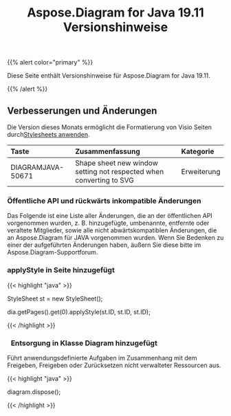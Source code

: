 ﻿---
title: Aspose.Diagram for Java 19.11 Versionshinweise
type: docs
weight: 20
url: /de/java/aspose-diagram-for-java-19-11-release-notes/
---
{{% alert color="primary" %}} 

Diese Seite enthält Versionshinweise für Aspose.Diagram for Java 19.11.

{{% /alert %}} 
## **Verbesserungen und Änderungen**
Die Version dieses Monats ermöglicht die Formatierung von Visio Seiten durch[Stylesheets anwenden](/diagram/de/java/format-visio-pages/).

|**Taste**|**Zusammenfassung**|**Kategorie**|
|:- |:- |:- |
|DIAGRAMJAVA-50671|Shape sheet new window setting not respected when converting to SVG|Erweiterung|
### **Öffentliche API und rückwärts inkompatible Änderungen**
Das Folgende ist eine Liste aller Änderungen, die an der öffentlichen API vorgenommen wurden, z. B. hinzugefügte, umbenannte, entfernte oder veraltete Mitglieder, sowie alle nicht abwärtskompatiblen Änderungen, die an Aspose.Diagram für JAVA vorgenommen wurden. Wenn Sie Bedenken zu einer der aufgeführten Änderungen haben, äußern Sie diese bitte im Aspose.Diagram-Supportforum.
### **applyStyle in Seite hinzugefügt**
{{< highlight "java" >}}

 StyleSheet st = new StyleSheet();

dia.getPages().get(0).applyStyle(st.ID, st.ID, st.ID);

{{< /highlight >}}
### ` `**Entsorgung in Klasse Diagram hinzugefügt**
Führt anwendungsdefinierte Aufgaben im Zusammenhang mit dem Freigeben, Freigeben oder Zurücksetzen nicht verwalteter Ressourcen aus.

{{< highlight "java" >}}

 diagram.dispose();

{{< /highlight >}}
